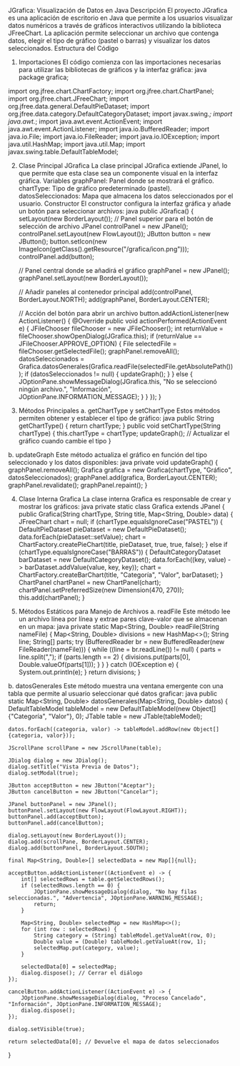 JGrafica: Visualización de Datos en Java
Descripción
El proyecto JGrafica es una aplicación de escritorio en Java que permite a los usuarios visualizar datos numéricos a través de gráficos interactivos utilizando la biblioteca JFreeChart. La aplicación permite seleccionar un archivo que contenga datos, elegir el tipo de gráfico (pastel o barras) y visualizar los datos seleccionados.
Estructura del Código
1. Importaciones
El código comienza con las importaciones necesarias para utilizar las bibliotecas de gráficos y la interfaz gráfica:
java
package grafica;

import org.jfree.chart.ChartFactory;
import org.jfree.chart.ChartPanel;
import org.jfree.chart.JFreeChart;
import org.jfree.data.general.DefaultPieDataset;
import org.jfree.data.category.DefaultCategoryDataset;
import javax.swing.*;
import java.awt.*;
import java.awt.event.ActionEvent;
import java.awt.event.ActionListener;
import java.io.BufferedReader;
import java.io.File;
import java.io.FileReader;
import java.io.IOException;
import java.util.HashMap;
import java.util.Map;
import javax.swing.table.DefaultTableModel;

2. Clase Principal JGrafica
La clase principal JGrafica extiende JPanel, lo que permite que esta clase sea un componente visual en la interfaz gráfica.
Variables
graphPanel: Panel donde se mostrará el gráfico.
chartType: Tipo de gráfico predeterminado (pastel).
datosSeleccionados: Mapa que almacena los datos seleccionados por el usuario.
Constructor
El constructor configura la interfaz gráfica y añade un botón para seleccionar archivos:
java
public JGrafica() {
    setLayout(new BorderLayout());
    // Panel superior para el botón de selección de archivo
    JPanel controlPanel = new JPanel();
    controlPanel.setLayout(new FlowLayout());
    JButton button = new JButton();
    button.setIcon(new ImageIcon(getClass().getResource("/grafica/icon.png")));
    controlPanel.add(button);
    
    // Panel central donde se añadirá el gráfico
    graphPanel = new JPanel();
    graphPanel.setLayout(new BorderLayout());
    
    // Añadir paneles al contenedor principal
    add(controlPanel, BorderLayout.NORTH);
    add(graphPanel, BorderLayout.CENTER);
    
    // Acción del botón para abrir un archivo
    button.addActionListener(new ActionListener() {
        @Override
        public void actionPerformed(ActionEvent e) {
            JFileChooser fileChooser = new JFileChooser();
            int returnValue = fileChooser.showOpenDialog(JGrafica.this);
            if (returnValue == JFileChooser.APPROVE_OPTION) {
                File selectedFile = fileChooser.getSelectedFile();
                graphPanel.removeAll();
                datosSeleccionados = Grafica.datosGenerales(Grafica.readFile(selectedFile.getAbsolutePath()));
                if (datosSeleccionados != null) {
                    updateGraph();
                }
            } else {
                JOptionPane.showMessageDialog(JGrafica.this, "No se seleccionó ningún archivo.", "Información", JOptionPane.INFORMATION_MESSAGE);
            }
        }
    });
}

3. Métodos Principales
a. getChartType y setChartType
Estos métodos permiten obtener y establecer el tipo de gráfico:
java
public String getChartType() { return chartType; }
public void setChartType(String chartType) {
    this.chartType = chartType;
    updateGraph(); // Actualizar el gráfico cuando cambie el tipo
}

b. updateGraph
Este método actualiza el gráfico en función del tipo seleccionado y los datos disponibles:
java
private void updateGraph() {
    graphPanel.removeAll();
    Grafica grafica = new Grafica(chartType, "Gráfico", datosSeleccionados);
    graphPanel.add(grafica, BorderLayout.CENTER);
    graphPanel.revalidate();
    graphPanel.repaint();
}

4. Clase Interna Grafica
La clase interna Grafica es responsable de crear y mostrar los gráficos:
java
private static class Grafica extends JPanel {
    public Grafica(String chartType, String title, Map<String, Double> data) {
        JFreeChart chart = null;
        if (chartType.equalsIgnoreCase("PASTEL")) {
            DefaultPieDataset pieDataset = new DefaultPieDataset();
            data.forEach(pieDataset::setValue);
            chart = ChartFactory.createPieChart(title, pieDataset, true, true, false);
        } else if (chartType.equalsIgnoreCase("BARRAS")) {
            DefaultCategoryDataset barDataset = new DefaultCategoryDataset();
            data.forEach((key, value) -> barDataset.addValue(value, key, key));
            chart = ChartFactory.createBarChart(title, "Categoría", "Valor", barDataset);
        }
        ChartPanel chartPanel = new ChartPanel(chart);
        chartPanel.setPreferredSize(new Dimension(470, 270));
        this.add(chartPanel);
    }

5. Métodos Estáticos para Manejo de Archivos
a. readFile
Este método lee un archivo línea por línea y extrae pares clave-valor que se almacenan en un mapa:
java
private static Map<String, Double> readFile(String nameFile) {
    Map<String, Double> divisions = new HashMap<>();
    String line;
    String[] parts;
    try (BufferedReader br = new BufferedReader(new FileReader(nameFile))) {
        while ((line = br.readLine()) != null) {
            parts = line.split(",");
            if (parts.length == 2) {
                divisions.put(parts[0], Double.valueOf(parts[1]));
            }
        }
    } catch (IOException e) {
        System.out.println(e);
    }
    return divisions;
}

b. datosGenerales
Este método muestra una ventana emergente con una tabla que permite al usuario seleccionar qué datos graficar:
java
public static Map<String, Double> datosGenerales(Map<String, Double> datos) {
    DefaultTableModel tableModel = new DefaultTableModel(new Object[]{"Categoría", "Valor"}, 0);
    JTable table = new JTable(tableModel);
    
    datos.forEach((categoria, valor) -> tableModel.addRow(new Object[]{categoria, valor}));
    
    JScrollPane scrollPane = new JScrollPane(table);
    
    JDialog dialog = new JDialog();
    dialog.setTitle("Vista Previa de Datos");
    dialog.setModal(true);
    
    JButton acceptButton = new JButton("Aceptar");
    JButton cancelButton = new JButton("Cancelar");
    
    JPanel buttonPanel = new JPanel();
    buttonPanel.setLayout(new FlowLayout(FlowLayout.RIGHT));
    buttonPanel.add(acceptButton);
    buttonPanel.add(cancelButton);

    dialog.setLayout(new BorderLayout());
    dialog.add(scrollPane, BorderLayout.CENTER);
    dialog.add(buttonPanel, BorderLayout.SOUTH);

    final Map<String, Double>[] selectedData = new Map[]{null};

    acceptButton.addActionListener((ActionEvent e) -> {
        int[] selectedRows = table.getSelectedRows();
        if (selectedRows.length == 0) {
            JOptionPane.showMessageDialog(dialog, "No hay filas seleccionadas.", "Advertencia", JOptionPane.WARNING_MESSAGE);
            return;
        }
        
        Map<String, Double> selectedMap = new HashMap<>();
        for (int row : selectedRows) {
            String category = (String) tableModel.getValueAt(row, 0);
            Double value = (Double) tableModel.getValueAt(row, 1);
            selectedMap.put(category, value);
        }
        
        selectedData[0] = selectedMap;
        dialog.dispose(); // Cerrar el diálogo
    });

    cancelButton.addActionListener((ActionEvent e) -> {
        JOptionPane.showMessageDialog(dialog, "Proceso Cancelado", "Información", JOptionPane.INFORMATION_MESSAGE);
        dialog.dispose();
    });

    dialog.setVisible(true);
    
    return selectedData[0]; // Devuelve el mapa de datos seleccionados
}
